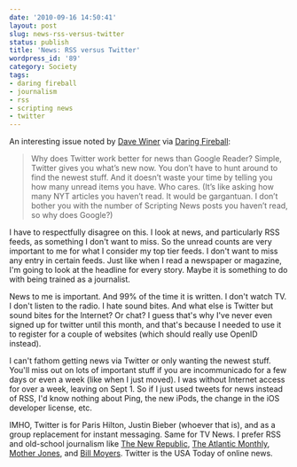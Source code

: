 ```yaml
---
date: '2010-09-16 14:50:41'
layout: post
slug: news-rss-versus-twitter
status: publish
title: 'News: RSS versus Twitter'
wordpress_id: '89'
category: Society
tags:
- daring fireball
- journalism
- rss
- scripting news
- twitter
---
```


An interesting issue noted by [Dave Winer](http://scripting.com/stories/2010/09/13/howToRebootRss.html) via [Daring Fireball](http://daringfireball.net/linked/2010/09/17/winer-unread): 




> Why does Twitter work better for news than Google Reader? Simple, Twitter gives you what’s new now. You don’t have to hunt around to find the newest stuff. And it doesn’t waste your time by telling you how many unread items you have. Who cares. (It’s like asking how many NYT articles you haven’t read. It would be gargantuan. I don’t bother you with the number of Scripting News posts you haven’t read, so why does Google?)




I have to respectfully disagree on this. I look at news, and particularly RSS feeds, as something I don't want to miss. So the unread counts are very important to me for what I consider my top tier feeds. I don't want to miss any entry in certain feeds. Just like when I read a newspaper or magazine, I'm going to look at the headline for every story. Maybe it is something to do with being trained as a journalist.

<!--more-->


News to me is important. And 99% of the time it is written. I don't watch TV. I don't listen to the radio. I hate sound bites. And what else is Twitter but sound bites for the Internet? Or chat? I guess that's why I've never even signed up for twitter until this month, and that's because I needed to use it to register for a couple of websites (which should really use OpenID instead).




I can't fathom getting news via Twitter or only wanting the newest stuff. You'll miss out on lots of important stuff if you are incommunicado for a few days or even a week (like when I just moved). I was without Internet access for over a week, leaving on Sept 1. So if I just used tweets for news instead of RSS, I'd know nothing about Ping, the new iPods, the change in the iOS developer license, etc.




IMHO, Twitter is for Paris Hilton, Justin Bieber (whoever that is), and as a group replacement for instant messaging. Same for TV News. I prefer RSS and old-school journalism like [The New Republic](http://www.tnr.com/), [The Atlantic Monthly](http://www.theatlantic.com/), [Mother Jones](http://motherjones.com/), and [Bill Moyers](http://www.pbs.org/moyers/journal/blog/). Twitter is the USA Today of online news.
